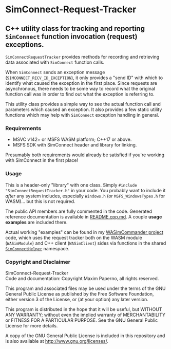 # SimConnect-Request-Tracker
##  C++ utility class for tracking and reporting `SimConnect` function invocation (request) exceptions.

`SimConnectRequestTracker` provides methods for recording and retrieving data associated with `SimConnect` function calls.

When `SimConnect` sends an exception message (`SIMCONNECT_RECV_ID_EXCEPTION`), it only provides a "send ID" with
which to identify what caused the exception in the first place. Since requests are asynchronous, there needs to
be some way to record what the original function call was in order to find out what the exception is referring to.

This utility class provides a simple way to see the actual function call and parameters which caused an exception.
It also provides a few static utility functions which may help with `SimConnect` exception handling in general.

### Requirements
* MSVC v142+ or MSFS WASM platform; C++17 or above.
* MSFS SDK with SimConnect header and library for linking.

Presumably both requirements would already be satisfied if you're working with SimConnect in the first place!

### Usage
This is a header-only "library" with one class. Simply `#include "SimConnectRequestTracker.h"` in your code.
You probably want to include it _after_ any system includes, especially `Windows.h` (or `MSFS_WindowsTypes.h` for WASM)...
but this is not required.

The public API members are fully commented in the code. Generated reference documentation is available in
[README.cpp.md](README.cpp.md). A couple **usage examples** are included there.

Actual working "examples" can be found in my [WASimCommander project](https://github.com/mpaperno/WASimCommander/tree/main/src)
code, which uses the request tracker both on the WASM module (`WASimModule`) and C++ client (`WASimClient`) sides via functions
in the shared [`SimConnectHelper`](https://github.com/mpaperno/WASimCommander/blob/main/src/shared/SimConnectHelper.h) namespace.

### Copyright and Disclaimer
SimConnect-Request-Tracker<br/>
Code and documentation: Copyright Maxim Paperno, all rights reserved.

This program and associated files may be used under the terms of the GNU
General Public License as published by the Free Software Foundation,
either version 3 of the License, or (at your option) any later version.

This program is distributed in the hope that it will be useful,
but WITHOUT ANY WARRANTY; without even the implied warranty of
MERCHANTABILITY or FITNESS FOR A PARTICULAR PURPOSE.  See the
GNU General Public License for more details.

A copy of the GNU General Public License is included in this repository
and is also available at <http://www.gnu.org/licenses/>.
